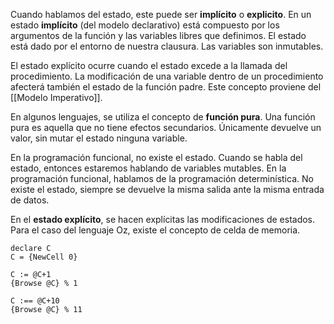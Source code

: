 Cuando hablamos del estado, este puede ser **implícito** o **explicito**. En un estado **implícito** (del modelo declarativo) está compuesto por los argumentos de la función y las variables libres que definimos. El estado está dado por el entorno de nuestra clausura. Las variables son inmutables.

El estado explícito ocurre cuando el estado excede a la llamada del procedimiento. La modificación de una variable dentro de un procedimiento afecterá también el estado de la función padre. Este concepto proviene del [[Modelo Imperativo]].

En algunos lenguajes, se utiliza el concepto de **función pura**. Una función pura es aquella que no tiene efectos secundarios. Únicamente devuelve un valor, sin mutar el estado ninguna variable.

En la programación funcional, no existe el estado. Cuando se habla del estado, entonces estaremos hablando de variables mutables. En la programación funcional, hablamos de la programación determinística. No existe el estado, siempre se devuelve la misma salida ante la misma entrada de datos.

En el **estado explícito**, se hacen explícitas las modificaciones de estados. Para el caso del lenguaje Oz, existe el concepto de celda de memoria.

```Oz
declare C
C = {NewCell 0}

C := @C+1
{Browse @C} % 1

C :== @C+10
{Browse @C} % 11
```
